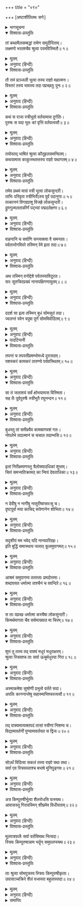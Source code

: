 +++
title = "०९०"

+++
[अष्टाशीतितमः सर्गः]



<details><summary>भागसूचना</summary>

88. इला और बुधका एक-दूसरेको देखना तथा बुधका उन सब स्त्रियोंको किंपुरुषी नाम देकर पर्वतपर रहनेके लिये आदेश देना
</details>

<details open><summary>विश्वास-प्रस्तुतिः</summary>

तां कथामैलसम्बद्धां रामेण समुदीरिताम्।  
लक्ष्मणो भरतश्चैव श्रुत्वा परमविस्मितौ॥ १॥
</details>

<details><summary>मूलम्</summary>

तां कथामैलसम्बद्धां रामेण समुदीरिताम्।  
लक्ष्मणो भरतश्चैव श्रुत्वा परमविस्मितौ॥ १॥
</details>

<details><summary>अनुवाद (हिन्दी)</summary>

श्रीरामकी कही हुई इलके चरित्रसे सम्बन्ध रखनेवाली उस कथाको सुनकर लक्ष्मण और भरत दोनों ही बड़े विस्मित हुए॥ १॥
</details>

<details open><summary>विश्वास-प्रस्तुतिः</summary>

तौ रामं प्राञ्जली भूत्वा तस्य राज्ञो महात्मनः।  
विस्तरं तस्य भावस्य तदा पप्रच्छतुः पुनः॥ २॥
</details>

<details><summary>मूलम्</summary>

तौ रामं प्राञ्जली भूत्वा तस्य राज्ञो महात्मनः।  
विस्तरं तस्य भावस्य तदा पप्रच्छतुः पुनः॥ २॥
</details>

<details><summary>अनुवाद (हिन्दी)</summary>

उन दोनों भाइयोंने हाथ जोड़कर श्रीरामसे महामना राजा इलके स्त्री-पुरुषभावके विस्तृत वृत्तान्तके विषयमें पुनः पूछा—॥ २॥
</details>

<details open><summary>विश्वास-प्रस्तुतिः</summary>

कथं स राजा स्त्रीभूतो वर्तयामास दुर्गतिः।  
पुरुषः स यदा भूतः कां वृत्तिं वर्तयत्यसौ॥ ३॥
</details>

<details><summary>मूलम्</summary>

कथं स राजा स्त्रीभूतो वर्तयामास दुर्गतिः।  
पुरुषः स यदा भूतः कां वृत्तिं वर्तयत्यसौ॥ ३॥
</details>

<details><summary>अनुवाद (हिन्दी)</summary>

‘प्रभो! राजा इल स्त्री होकर तो बड़ी दुगर्तिमें पड़ गये होंगे। उन्होंने वह समय कैसे बिताया? और जब वे पुरुषरूपमें रहते थे, तब किस वृत्तिका आश्रय लेते थे?’॥ ३॥
</details>

<details open><summary>विश्वास-प्रस्तुतिः</summary>

तयोस्तद् भाषितं श्रुत्वा कौतूहलसमन्वितम्।  
कथयामास काकुत्स्थस्तस्य राज्ञो यथागतम्॥ ४॥
</details>

<details><summary>मूलम्</summary>

तयोस्तद् भाषितं श्रुत्वा कौतूहलसमन्वितम्।  
कथयामास काकुत्स्थस्तस्य राज्ञो यथागतम्॥ ४॥
</details>

<details><summary>अनुवाद (हिन्दी)</summary>

लक्ष्मण और भरतका वह कौतूहलपूर्ण वचन सुनकर श्रीरामचन्द्रजीने राजा इलके वृत्तान्तको, जैसा वह उपलब्ध था, उसी रूपमें पुनः सुनाना आरम्भ किया—॥ ४॥
</details>

<details open><summary>विश्वास-प्रस्तुतिः</summary>

तमेव प्रथमं मासं स्त्री भूत्वा लोकसुन्दरी।  
ताभिः परिवृता स्त्रीभिर्येऽस्य पूर्वं पदानुगाः॥ ५॥  
तत्काननं विगाह्याशु विजह्रे लोकसुन्दरी।  
द्रुमगुल्मलताकीर्णं पद‍्भ्यां पद्मदलेक्षणा॥ ६॥
</details>

<details><summary>मूलम्</summary>

तमेव प्रथमं मासं स्त्री भूत्वा लोकसुन्दरी।  
ताभिः परिवृता स्त्रीभिर्येऽस्य पूर्वं पदानुगाः॥ ५॥  
तत्काननं विगाह्याशु विजह्रे लोकसुन्दरी।  
द्रुमगुल्मलताकीर्णं पद‍्भ्यां पद्मदलेक्षणा॥ ६॥
</details>

<details><summary>अनुवाद (हिन्दी)</summary>

‘तदनन्तर उस प्रथम मासमें ही इला त्रिभुवनसुन्दरी नारी होकर वनमें विचरने लगी। जो पहले उसके चरणसेवक थे, वे भी स्त्रीरूपमें परिणत हो गये थे; उन्हीं स्त्रियोंसे घिरी हुई लोकसुन्दरी कमललोचना इला वृक्षों, झाड़ियों और लताओंसे भरे हुए एक वनमें शीघ्र प्रवेश करके पैदल ही सब ओर घूमने लगी॥ ५-६॥
</details>

<details open><summary>विश्वास-प्रस्तुतिः</summary>

वाहनानि च सर्वाणि सन्त्यक्त्वा वै समन्ततः।  
पर्वताभोगविवरे तस्मिन् रेमे इला तदा॥ ७॥
</details>

<details><summary>मूलम्</summary>

वाहनानि च सर्वाणि सन्त्यक्त्वा वै समन्ततः।  
पर्वताभोगविवरे तस्मिन् रेमे इला तदा॥ ७॥
</details>

<details><summary>अनुवाद (हिन्दी)</summary>

‘उस समय सारे वाहनोंको सब ओर छोड़कर इला विस्तृत पर्वतमालाओंके मध्यभागमें भ्रमण करने लगी॥ ७॥
</details>

<details open><summary>विश्वास-प्रस्तुतिः</summary>

अथ तस्मिन् वनोद्देशे पर्वतस्याविदूरतः।  
सरः सुरुचिरप्रख्यं नानापक्षिगणायुतम्॥ ८॥
</details>

<details><summary>मूलम्</summary>

अथ तस्मिन् वनोद्देशे पर्वतस्याविदूरतः।  
सरः सुरुचिरप्रख्यं नानापक्षिगणायुतम्॥ ८॥
</details>

<details><summary>अनुवाद (हिन्दी)</summary>

‘उस वनप्रान्तमें पर्वतके पास ही एक सुन्दर सरोवर था, जिसमें नाना प्रकारके पक्षी कलरव कर रहे थे॥ ८॥
</details>

<details open><summary>विश्वास-प्रस्तुतिः</summary>

ददर्श सा इला तस्मिन् बुधं सोमसुतं तदा।  
ज्वलन्तं स्वेन वपुषा पूर्णं सोममिवोदितम्॥ ९॥
</details>

<details><summary>मूलम्</summary>

ददर्श सा इला तस्मिन् बुधं सोमसुतं तदा।  
ज्वलन्तं स्वेन वपुषा पूर्णं सोममिवोदितम्॥ ९॥
</details>

<details><summary>अनुवाद (हिन्दी)</summary>

‘उस सरोवरमें सोमपुत्र बुध तपस्या करते थे, जो अपने तेजस्वी शरीरसे उदित हुए पूर्ण चन्द्रमाके समान प्रकाशित हो रहे थे। इलाने उन्हें देखा*॥ ९॥
</details>

<details><summary>पादटिप्पनी</summary>

* यह सरोवर उस सीमासे बाहर था, जहाँतकके प्राणी भगवान् शिवके आदेशसे स्त्रीरूप हो गये थे। इसीलिये बुधको स्त्रीत्वकी प्राप्ति नहीं हुई थी।
</details>

<details open><summary>विश्वास-प्रस्तुतिः</summary>

तपन्तं च तपस्तीव्रमम्भोमध्ये दुरासदम्।  
यशस्करं कामकरं तारुण्ये पर्यवस्थितम्॥ १०॥
</details>

<details><summary>मूलम्</summary>

तपन्तं च तपस्तीव्रमम्भोमध्ये दुरासदम्।  
यशस्करं कामकरं तारुण्ये पर्यवस्थितम्॥ १०॥
</details>

<details><summary>अनुवाद (हिन्दी)</summary>

‘वे जलके भीतर तीव्र तपस्यामें संलग्न थे। उन्हें पराभूत करना किसीके लिये भी अत्यन्त कठिन था। वे यशस्वी, पूर्णकाम और तरुण-अवस्थामें स्थित थे॥ १०॥
</details>

<details open><summary>विश्वास-प्रस्तुतिः</summary>

सा तं जलाशयं सर्वं क्षोभयामास विस्मिता।  
सह तैः पूर्वपुरुषैः स्त्रीभूतै रघुनन्दन॥ ११॥
</details>

<details><summary>मूलम्</summary>

सा तं जलाशयं सर्वं क्षोभयामास विस्मिता।  
सह तैः पूर्वपुरुषैः स्त्रीभूतै रघुनन्दन॥ ११॥
</details>

<details><summary>अनुवाद (हिन्दी)</summary>

‘रघुनन्दन! उन्हें देखकर इला चकित हो उठी और जो पहले पुरुष थीं, उन स्त्रियोंके साथ जलमें उतरकर उसने सारे जलाशयको क्षुब्ध कर दिया॥ ११॥
</details>

<details open><summary>विश्वास-प्रस्तुतिः</summary>

बुधस्तु तां समीक्ष्यैव कामबाणवशं गतः।  
नोपलेभे तदात्मानं स चचाल तदाम्भसि॥ १२॥
</details>

<details><summary>मूलम्</summary>

बुधस्तु तां समीक्ष्यैव कामबाणवशं गतः।  
नोपलेभे तदात्मानं स चचाल तदाम्भसि॥ १२॥
</details>

<details><summary>अनुवाद (हिन्दी)</summary>

‘इलापर दृष्टि पड़ते ही बुध कामदेवके बाणोंका निशाना बन गये। उन्हें अपने तन-मनकी सुध न रही और वे उस समय जलमें विचलित हो उठे॥ १२॥
</details>

<details open><summary>विश्वास-प्रस्तुतिः</summary>

इलां निरीक्षमाणस्तु त्रैलोक्यादधिकां शुभाम्।  
चित्तं समभ्यतिक्रामत् का न्वियं देवताधिका॥ १३॥
</details>

<details><summary>मूलम्</summary>

इलां निरीक्षमाणस्तु त्रैलोक्यादधिकां शुभाम्।  
चित्तं समभ्यतिक्रामत् का न्वियं देवताधिका॥ १३॥
</details>

<details><summary>अनुवाद (हिन्दी)</summary>

‘इला त्रिलोकीमें सबसे अधिक सुन्दरी थी। उसे देखते हुए बुधका मन उसीमें आसक्त हो गया और वे सोचने लगे, ‘यह कौन-सी स्त्री है, जो देवाङ्गनाओंसे भी बढ़कर रूपवती है॥ १३॥
</details>

<details open><summary>विश्वास-प्रस्तुतिः</summary>

न देवीषु न नागीषु नासुरीष्वप्सरःसु च।  
दृष्टपूर्वा मया काचिद् रूपेणानेन शोभिता॥ १४॥
</details>

<details><summary>मूलम्</summary>

न देवीषु न नागीषु नासुरीष्वप्सरःसु च।  
दृष्टपूर्वा मया काचिद् रूपेणानेन शोभिता॥ १४॥
</details>

<details><summary>अनुवाद (हिन्दी)</summary>

‘‘न देववनिताओंमें, न नागवधुओंमें, न असुरोंकी स्त्रियोंमें और न अप्सराओंमें ही मैंने पहले कभी कोई ऐसे मनोहर रूपसे सुशोभित होनेवाली स्त्री देखी है॥
</details>

<details open><summary>विश्वास-प्रस्तुतिः</summary>

सदृशीयं मम भवेद् यदि नान्यपरिग्रहः।  
इति बुद्धिं समास्थाय जलात् कूलमुपागमत्॥ १५॥
</details>

<details><summary>मूलम्</summary>

सदृशीयं मम भवेद् यदि नान्यपरिग्रहः।  
इति बुद्धिं समास्थाय जलात् कूलमुपागमत्॥ १५॥
</details>

<details><summary>अनुवाद (हिन्दी)</summary>

‘‘यदि यह दूसरेको ब्याही न गयी हो तो सर्वथा मेरी पत्नी बननेयोग्य है।’ ऐसा विचार वे जलसे निकलकर किनारे आये॥ १५॥
</details>

<details open><summary>विश्वास-प्रस्तुतिः</summary>

आश्रमं समुपागम्य ततस्ताः प्रमदोत्तमाः।  
शब्दापयत धर्मात्मा ताश्चैनं च ववन्दिरे॥ १६॥
</details>

<details><summary>मूलम्</summary>

आश्रमं समुपागम्य ततस्ताः प्रमदोत्तमाः।  
शब्दापयत धर्मात्मा ताश्चैनं च ववन्दिरे॥ १६॥
</details>

<details><summary>अनुवाद (हिन्दी)</summary>

‘फिर आश्रममें पहुँचकर उन धर्मात्माने पूर्वोक्त सभी सुन्दरियोंको आवाज देकर बुलाया और उन सबने आकर उन्हें प्रणाम किया॥ १६॥
</details>

<details open><summary>विश्वास-प्रस्तुतिः</summary>

स ताः पप्रच्छ धर्मात्मा कस्यैषा लोकसुन्दरी।  
किमर्थमागता चैव सर्वमाख्यात मा चिरम्॥ १७॥
</details>

<details><summary>मूलम्</summary>

स ताः पप्रच्छ धर्मात्मा कस्यैषा लोकसुन्दरी।  
किमर्थमागता चैव सर्वमाख्यात मा चिरम्॥ १७॥
</details>

<details><summary>अनुवाद (हिन्दी)</summary>

‘तब धर्मात्मा बुधने उन सब स्त्रियोंसे पूछा—‘यह लोकसुन्दरी नारी किसकी पत्नी है और किसलिये यहाँ आयी है? ये सब बातें तुम शीघ्र मुझे बताओ’॥ १७॥
</details>

<details open><summary>विश्वास-प्रस्तुतिः</summary>

शुभं तु तस्य तद् वाक्यं मधुरं मधुराक्षरम्।  
श्रुत्वा स्त्रियश्च ताः सर्वा ऊचुर्मधुरया गिरा॥ १८॥
</details>

<details><summary>मूलम्</summary>

शुभं तु तस्य तद् वाक्यं मधुरं मधुराक्षरम्।  
श्रुत्वा स्त्रियश्च ताः सर्वा ऊचुर्मधुरया गिरा॥ १८॥
</details>

<details><summary>अनुवाद (हिन्दी)</summary>

‘बुधके मुखसे निकला हुआ वह शुभवचन मधुर पदावलीसे युक्त तथा मीठा था। उसे सुनकर उन सब स्त्रियोंने मधुर वाणीमें कहा—॥ १८॥
</details>

<details open><summary>विश्वास-प्रस्तुतिः</summary>

अस्माकमेषा सुश्रोणी प्रभुत्वे वर्तते सदा।  
अपतिः काननान्तेषु सहास्माभिश्चरत्यसौ॥ १९॥
</details>

<details><summary>मूलम्</summary>

अस्माकमेषा सुश्रोणी प्रभुत्वे वर्तते सदा।  
अपतिः काननान्तेषु सहास्माभिश्चरत्यसौ॥ १९॥
</details>

<details><summary>अनुवाद (हिन्दी)</summary>

‘‘ब्रह्मन्! यह सुन्दरी हमारी सदाकी स्वामिनी है। इसका कोई पति नहीं है। यह हमलोगोंके साथ अपनी इच्छाके अनुसार वनप्रान्तमें विचरती रहती है’॥ १९॥
</details>

<details open><summary>विश्वास-प्रस्तुतिः</summary>

तद् वाक्यमाव्यक्तपदं तासां स्त्रीणां निशम्य च।  
विद्यामावर्तनीं पुण्यामावर्तयत स द्विजः॥ २०॥
</details>

<details><summary>मूलम्</summary>

तद् वाक्यमाव्यक्तपदं तासां स्त्रीणां निशम्य च।  
विद्यामावर्तनीं पुण्यामावर्तयत स द्विजः॥ २०॥
</details>

<details><summary>अनुवाद (हिन्दी)</summary>

‘उन स्त्रियोंका वचन सब प्रकारसे सुस्पष्ट था। उसे सुनकर ब्राह्मण बुधने पुण्यमयी आवर्तनी विद्याका आवर्तन (स्मरण) किया॥ २०॥
</details>

<details open><summary>विश्वास-प्रस्तुतिः</summary>

सोऽर्थं विदित्वा सकलं तस्य राज्ञो यथा तथा।  
सर्वा एव स्त्रियस्ताश्च बभाषे मुनिपुङ्गवः॥ २१॥
</details>

<details><summary>मूलम्</summary>

सोऽर्थं विदित्वा सकलं तस्य राज्ञो यथा तथा।  
सर्वा एव स्त्रियस्ताश्च बभाषे मुनिपुङ्गवः॥ २१॥
</details>

<details><summary>अनुवाद (हिन्दी)</summary>

‘उस राजाके विषयकी सारी बातें यथार्थरूपसे जानकर मुनिवर बुधने उन सभी स्त्रियोंसे कहा—॥
</details>

<details open><summary>विश्वास-प्रस्तुतिः</summary>

अत्र किम्पुरुषीर्भूत्वा शैलरोधसि वत्स्यथ।  
आवासस्तु गिरावस्मिन् शीघ्रमेव विधीयताम्॥ २२॥
</details>

<details><summary>मूलम्</summary>

अत्र किम्पुरुषीर्भूत्वा शैलरोधसि वत्स्यथ।  
आवासस्तु गिरावस्मिन् शीघ्रमेव विधीयताम्॥ २२॥
</details>

<details><summary>अनुवाद (हिन्दी)</summary>

‘‘तुम सब लोग किंपुरुषी (किन्नरी) होकर पर्वतके किनारे रहोगी। इस पर्वतपर शीघ्र ही अपने लिये निवासस्थान बना लो॥ २२॥
</details>

<details open><summary>विश्वास-प्रस्तुतिः</summary>

मूलपत्रफलैः सर्वा वर्तयिष्यथ नित्यदा।  
स्त्रियः किम्पुरुषान्नाम भर्तॄन् समुपलप्स्यथ॥ २३॥
</details>

<details><summary>मूलम्</summary>

मूलपत्रफलैः सर्वा वर्तयिष्यथ नित्यदा।  
स्त्रियः किम्पुरुषान्नाम भर्तॄन् समुपलप्स्यथ॥ २३॥
</details>

<details><summary>अनुवाद (हिन्दी)</summary>

‘‘पत्र और फल-मूलसे ही तुम सबको सदा जीवन-निर्वाह करना होगा। आगे चलकर तुम सभी स्त्रियाँ किंपुरुष नामक पतियोंको प्राप्त कर लोगी’॥ २३॥
</details>

<details open><summary>विश्वास-प्रस्तुतिः</summary>

ताः श्रुत्वा सोमपुत्रस्य स्त्रियः किम्पुरुषीकृताः।  
उपासाञ्चक्रिरे शैलं वध्वस्ता बहुलास्तदा॥ २४॥
</details>

<details><summary>मूलम्</summary>

ताः श्रुत्वा सोमपुत्रस्य स्त्रियः किम्पुरुषीकृताः।  
उपासाञ्चक्रिरे शैलं वध्वस्ता बहुलास्तदा॥ २४॥
</details>

<details><summary>अनुवाद (हिन्दी)</summary>

‘किंपुरुषी नामसे प्रसिद्ध हुई वे स्त्रियाँ सोमपुत्र बुधकी उपर्युक्त बात सुनकर उस पर्वतपर रहने लगीं। उन स्त्रियोंकी संख्या बहुत अधिक थी॥ २४॥
</details>

<details><summary>समाप्तिः</summary>

इत्यार्षे श्रीमद्रामायणे वाल्मीकीये आदिकाव्ये उत्तरकाण्डेऽष्टाशीतितमः सर्गः॥ ८८॥  
इस प्रकार श्रीवाल्मीकिनिर्मित आर्षरामायण आदिकाव्यके उत्तरकाण्डमें अट्ठासीवाँ सर्ग पूरा हुआ॥ ८८॥
</details>

